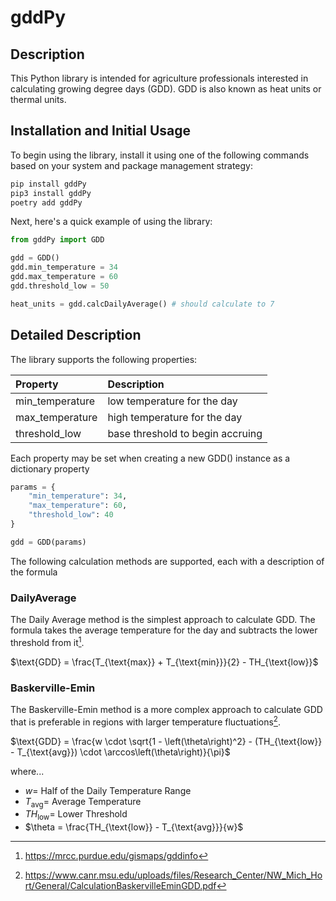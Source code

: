 # gddPy

## Description

This Python library is intended for agriculture professionals interested in calculating growing degree days (GDD). GDD is also known as heat units or thermal units.

## Installation and Initial Usage

To begin using the library, install it using one of the following commands based on your system and package management strategy:

```bash
pip install gddPy
pip3 install gddPy
poetry add gddPy
```

Next, here's a quick example of using the library:

```python
from gddPy import GDD

gdd = GDD()
gdd.min_temperature = 34
gdd.max_temperature = 60
gdd.threshold_low = 50

heat_units = gdd.calcDailyAverage() # should calculate to 7
```

## Detailed Description

The library supports the following properties:

| Property        | Description                      |
| :-------------- | :------------------------------- |
| min_temperature | low temperature for the day      |
| max_temperature | high temperature for the day     |
| threshold_low   | base threshold to begin accruing |

Each property may be set when creating a new GDD() instance as a dictionary property

```python
params = {
    "min_temperature": 34,
    "max_temperature": 60,
    "threshold_low": 40
}

gdd = GDD(params)
```

The following calculation methods are supported, each with a description of the formula

### DailyAverage

The Daily Average method is the simplest approach to calculate GDD. The formula takes the average temperature for the day and subtracts the lower threshold from it[^1].

$\text{GDD} = \frac{T_{\text{max}} + T_{\text{min}}}{2} - TH_{\text{low}}$

### Baskerville-Emin

The Baskerville-Emin method is a more complex approach to calculate GDD that is preferable in regions with larger temperature fluctuations[^2].

$\text{GDD} = \frac{w \cdot \sqrt{1 - \left(\theta\right)^2} - (TH_{\text{low}} - T_{\text{avg}}) \cdot \arccos\left(\theta\right)}{\pi}$

where...

- $w =$ Half of the Daily Temperature Range
- $T_{\text{avg}} =$ Average Temperature
- $TH_{\text{low}} =$ Lower Threshold
- $\theta = \frac{TH_{\text{low}} - T_{\text{avg}}}{w}$

[^1]: https://mrcc.purdue.edu/gismaps/gddinfo
[^2]: https://www.canr.msu.edu/uploads/files/Research_Center/NW_Mich_Hort/General/CalculationBaskervilleEminGDD.pdf
